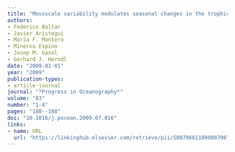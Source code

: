 ```yaml
---
title: "Mesoscale variability modulates seasonal changes in the trophic structure of nano- and picoplankton communities across the NW Africa-Canary Islands transition zone"
authors:
- Federico Baltar
- Javier Arístegui
- María F. Montero
- Minerva Espino
- Josep M. Gasol
- Gerhard J. Herndl
date: "2009-01-01"
year: "2009"
publication-types:
- article-journal
journal: "*Progress in Oceanography*"
volume: "83"
number: "1-4"
pages: "180--188"
doi: "10.1016/j.pocean.2009.07.016"
links:
- name: URL
  url: "https://linkinghub.elsevier.com/retrieve/pii/S0079661109000706"
---
```

